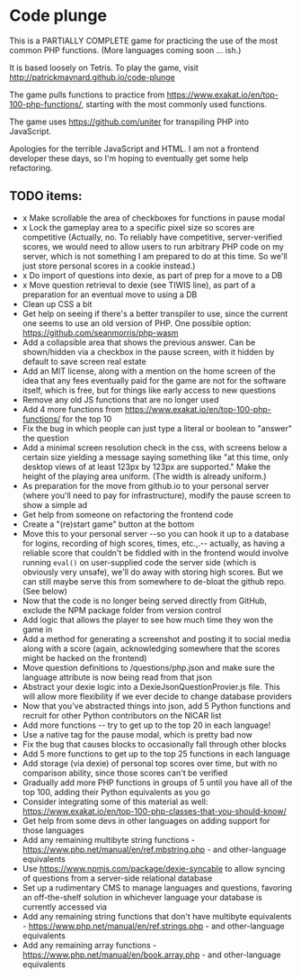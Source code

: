 # Code plunge

This is a PARTIALLY COMPLETE game for practicing the use of the most common PHP functions. (More languages coming soon ... ish.)

It is based loosely on Tetris. To play the game, visit http://patrickmaynard.github.io/code-plunge

The game pulls functions to practice from https://www.exakat.io/en/top-100-php-functions/, starting with the most commonly used functions.

The game uses https://github.com/uniter for transpiling PHP into JavaScript.

Apologies for the terrible JavaScript and HTML. I am not a frontend developer these days, so I'm hoping to eventually get some help refactoring.

## TODO items:

* x Make scrollable the area of checkboxes for functions in pause modal
* x Lock the gameplay area to a specific pixel size so scores are competitive
  (Actually, no. To reliably have competitive, server-verified scores, we
  would need to allow users to run arbitrary PHP code on my server, which is
  not something I am prepared to do at this time. So we'll just store personal
  scores in a cookie instead.)
* x Do import of questions into dexie, as part of prep for a move to a DB
* x Move question retrieval to dexie (see TIWIS line), as part of a preparation
  for an eventual move to using a DB
* Clean up CSS a bit
* Get help on seeing if there's a better transpiler to use, since the current one seems to use an old version of PHP. One possible option: https://github.com/seanmorris/php-wasm
* Add a collapsible area that shows the previous answer. Can be shown/hidden via
  a checkbox in the pause screen, with it hidden by default to save screen real
  estate
* Add an MIT license, along with a mention on the home screen of the idea that
  any fees eventually paid for the game are not for the software itself, which
  is free, but for things like early access to new questions
* Remove any old JS functions that are no longer used
* Add 4 more functions from https://www.exakat.io/en/top-100-php-functions/ for the top 10
* Fix the bug in which people can just type a literal or boolean to "answer" the question
* Add a minimal screen resolution check in the css, with screens below a certain
  size yielding a message saying something like "at this time, only desktop
  views of at least 123px by 123px are supported." Make the height of the
  playing area uniform. (The width is already uniform.)
* As preparation for the move from github.io to your personal server (where you'll need to pay for infrastructure), modify the pause screen to show a simple ad
* Get help from someone on refactoring the frontend code
* Create a "(re)start game" button at the bottom
* Move this to your personal server --so you can hook it up to a database for logins, recording of high scores, times, etc.,.-- actually, as having a reliable score that couldn't be fiddled with in the frontend would involve running `eval()` on user-supplied code the server side (which is obviously very unsafe), we'll do away with storing high scores. But we can still maybe serve this from somewhere to de-bloat the github repo. (See below)
* Now that the code is no longer being served directly from GitHub, exclude the NPM package folder from version control
* Add logic that allows the player to see how much time they won the game in
* Add a method for generating a screenshot and posting it to social media along with a score (again, acknowledging somewhere that the scores might be hacked on the frontend)
* Move question definitions to /questions/php.json and make sure the language
  attribute is now being read from that json
* Abstract your dexie logic into a DexieJsonQuestionProvier.js file. This will
  allow more flexibility if we ever decide to change database providers
* Now that you've abstracted things into json, add 5 Python functions and
  recruit for other Python contributors on the NICAR list
* Add more functions -- try to get up to the top 20 in each language!
* Use a native <dialogue> tag for the pause modal, which is pretty bad now
* Fix the bug that causes blocks to occasionally fall through other blocks
* Add 5 more functions to get up to the top 25 functions in each language
* Add storage (via dexie) of personal top scores over time, but with no
  comparison ability, since those scores can't be verified
* Gradually add more PHP functions in groups of 5 until you have all of the
  top 100, adding their Python equivalents as you go
* Consider integrating some of this material as well: https://www.exakat.io/en/top-100-php-classes-that-you-should-know/
* Get help from some devs in other languages on adding support for those languages
* Add any remaining multibyte string functions - https://www.php.net/manual/en/ref.mbstring.php - and other-language equivalents
* Use https://www.npmjs.com/package/dexie-syncable to allow syncing of questions
  from a server-side relational database
* Set up a rudimentary CMS to manage languages and questions, favoring an
  off-the-shelf solution in whichever language your database is currently
  accessed via
* Add any remaining string functions that don't have multibyte equivalents - https://www.php.net/manual/en/ref.strings.php - and other-language equivalents
* Add any remaining array functions - https://www.php.net/manual/en/book.array.php - and other-language equivalents
